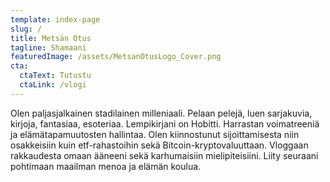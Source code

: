 ```yaml
---
template: index-page
slug: /
title: Metsän Otus
tagline: Shamaani
featuredImage: /assets/MetsanOtusLogo_Cover.png
cta:
  ctaText: Tutustu
  ctaLink: /vlogi
---
```

Olen paljasjalkainen stadilainen milleniaali. Pelaan pelejä, luen sarjakuvia, kirjoja, fantasiaa, esoteriaa. Lempikirjani on Hobitti. Harrastan voimatreeniä ja elämätapamuutosten hallintaa. Olen kiinnostunut sijoittamisesta niin osakkeisiin kuin etf-rahastoihin sekä Bitcoin-kryptovaluuttaan. Vloggaan rakkaudesta omaan ääneeni sekä karhumaisiin mielipiteisiini. Liity seuraani pohtimaan maailman menoa ja elämän koulua.